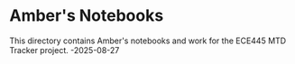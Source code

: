 # Amber's Notebooks
This directory contains Amber's notebooks and work for the ECE445 MTD Tracker project.
-2025-08-27

